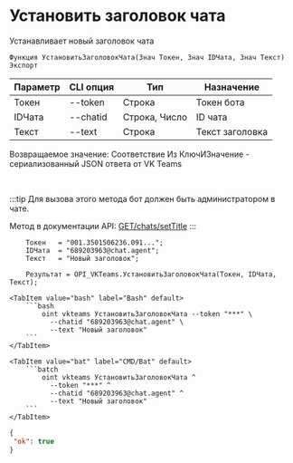 ﻿---
sidebar_position: 12
---

# Установить заголовок чата
 Устанавливает новый заголовок чата



`Функция УстановитьЗаголовокЧата(Знач Токен, Знач IDЧата, Знач Текст) Экспорт`

  | Параметр | CLI опция | Тип | Назначение |
  |-|-|-|-|
  | Токен | --token | Строка | Токен бота |
  | IDЧата | --chatid | Строка, Число | ID чата |
  | Текст | --text | Строка | Текст заголовка |

  
  Возвращаемое значение:   Соответствие Из КлючИЗначение - сериализованный JSON ответа от VK Teams

<br/>

:::tip
Для вызова этого метода бот должен быть администратором в чате.

 Метод в документации API: [GET ​​/chats/setTitle](https://teams.vk.com/botapi/#/chats/get_chats_setTitle)
:::
<br/>


```bsl title="Пример кода"
    Токен   = "001.3501506236.091...";
    IDЧата  = "689203963@chat.agent";
    Текст   = "Новый заголовок";

    Результат = OPI_VKTeams.УстановитьЗаголовокЧата(Токен, IDЧата, Текст);
```
    

 <Tabs>
  
    <TabItem value="bash" label="Bash" default>
        ```bash
            oint vkteams УстановитьЗаголовокЧата --token "***" \
              --chatid "689203963@chat.agent" \
              --text "Новый заголовок"
        ```
    </TabItem>
  
    <TabItem value="bat" label="CMD/Bat" default>
        ```batch
            oint vkteams УстановитьЗаголовокЧата ^
              --token "***" ^
              --chatid "689203963@chat.agent" ^
              --text "Новый заголовок"
        ```
    </TabItem>
</Tabs>


```json title="Результат"
{
 "ok": true
}
```
